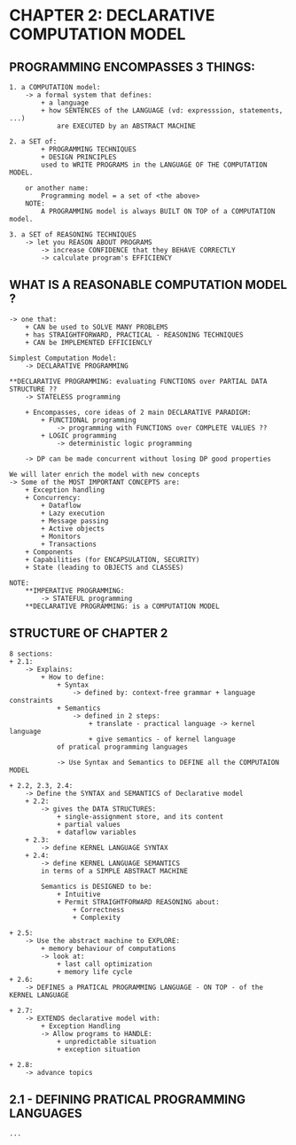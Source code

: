 # CHAPTER 2: DECLARATIVE COMPUTATION MODEL 

## PROGRAMMING ENCOMPASSES 3 THINGS: 
    1. a COMPUTATION model: 
        -> a formal system that defines: 
            + a language 
            + how SENTENCES of the LANGUAGE (vd: expresssion, statements, ...) 
                are EXECUTED by an ABSTRACT MACHINE 

    2. a SET of:
            + PROGRAMMING TECHNIQUES 
            + DESIGN PRINCIPLES 
            used to WRITE PROGRAMS in the LANGUAGE OF THE COMPUTATION MODEL.  

        or another name: 
            Programming model = a set of <the above> 
        NOTE: 
            A PROGRAMMING model is always BUILT ON TOP of a COMPUTATION model. 

    3. a SET of REASONING TECHNIQUES 
        -> let you REASON ABOUT PROGRAMS  
            -> increase CONFIDENCE that they BEHAVE CORRECTLY
            -> calculate program's EFFICIENCY

## WHAT IS A REASONABLE COMPUTATION MODEL ? 
    -> one that:
        + CAN be used to SOLVE MANY PROBLEMS 
        + has STRAIGHTFORWARD, PRACTICAL - REASONING TECHNIQUES
        + CAN be IMPLEMENTED EFFICIENCLY

    Simplest Computation Model: 
        -> DECLARATIVE PROGRAMMING

    **DECLARATIVE PROGRAMMING: evaluating FUNCTIONS over PARTIAL DATA STRUCTURE ?? 
        -> STATELESS programming

        + Encompasses, core ideas of 2 main DECLARATIVE PARADIGM: 
            + FUNCTIONAL programming
                -> programming with FUNCTIONS over COMPLETE VALUES ?? 
            + LOGIC programming
                -> deterministic logic programming

        -> DP can be made concurrent without losing DP good properties 

    We will later enrich the model with new concepts 
    -> Some of the MOST IMPORTANT CONCEPTS are:
        + Exception handling 
        + Concurrency: 
            + Dataflow 
            + Lazy execution 
            + Message passing
            + Active objects
            + Monitors 
            + Transactions
        + Components
        + Capabilities (for ENCAPSULATION, SECURITY)
        + State (leading to OBJECTS and CLASSES)

    NOTE: 
        **IMPERATIVE PROGRAMMING: 
            -> STATEFUL programming
        **DECLARATIVE PROGRAMMING: is a COMPUTATION MODEL


## STRUCTURE OF CHAPTER 2
    8 sections: 
    + 2.1: 
        -> Explains: 
            + How to define:
                + Syntax 
                    -> defined by: context-free grammar + language constraints
                + Semantics 
                    -> defined in 2 steps: 
                        + translate - practical language -> kernel language
                        + give semantics - of kernel language 
                of pratical programming languages

                -> Use Syntax and Semantics to DEFINE all the COMPUTAION MODEL 

    + 2.2, 2.3, 2.4: 
        -> Define the SYNTAX and SEMANTICS of Declarative model 
        + 2.2: 
            -> gives the DATA STRUCTURES: 
                + single-assignment store, and its content
                + partial values
                + dataflow variables 
        + 2.3: 
            -> define KERNEL LANGUAGE SYNTAX
        + 2.4: 
            -> define KERNEL LANGUAGE SEMANTICS
            in terms of a SIMPLE ABSTRACT MACHINE

            Semantics is DESIGNED to be: 
                + Intuitive 
                + Permit STRAIGHTFORWARD REASONING about: 
                    + Correctness
                    + Complexity

    + 2.5:  
        -> Use the abstract machine to EXPLORE: 
            + memory behaviour of computations
            -> look at: 
                + last call optimization
                + memory life cycle 
    + 2.6:  
        -> DEFINES a PRATICAL PROGRAMMING LANGUAGE - ON TOP - of the KERNEL LANGUAGE 

    + 2.7:  
        -> EXTENDS declarative model with: 
            + Exception Handling 
            -> Allow programs to HANDLE: 
                + unpredictable situation
                + exception situation

    + 2.8:  
        -> advance topics 

## 2.1 - DEFINING PRATICAL PROGRAMMING LANGUAGES
    ...
